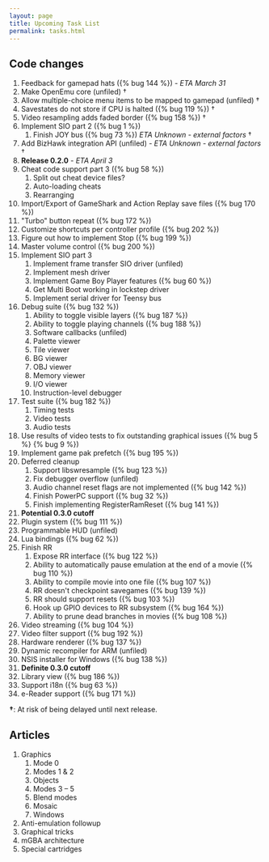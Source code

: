 ```yaml
---
layout: page
title: Upcoming Task List
permalink: tasks.html
---
```

Code changes
------------

1. Feedback for gamepad hats ({% bug 144 %}) - *ETA March 31*
1. Make OpenEmu core (unfiled) &dagger;
1. Allow multiple-choice menu items to be mapped to gamepad (unfiled) &dagger;
1. Savestates do not store if CPU is halted ({% bug 119 %}) &dagger;
1. Video resampling adds faded border ({% bug 158 %}) &dagger;
1. Implement SIO part 2 ({% bug 1 %})
    1. Finish JOY bus ({% bug 73 %}) *ETA Unknown - external factors* &dagger;
1. Add BizHawk integration API (unfiled) - *ETA Unknown - external factors* &dagger;
1. **Release 0.2.0** - *ETA April 3*
1. Cheat code support part 3 ({% bug 58 %})
    1. Split out cheat device files?
    1. Auto-loading cheats
    1. Rearranging
1. Import/Export of GameShark and Action Replay save files ({% bug 170 %})
1. "Turbo" button repeat ({% bug 172 %})
1. Customize shortcuts per controller profile ({% bug 202 %})
1. Figure out how to implement Stop ({% bug 199 %})
1. Master volume control ({% bug 200 %})
1. Implement SIO part 3
    1. Implement frame transfer SIO driver (unfiled)
    1. Implement mesh driver
    1. Implement Game Boy Player features ({% bug 60 %})
    1. Get Multi Boot working in lockstep driver
    1. Implement serial driver for Teensy bus
1. Debug suite ({% bug 132 %})
    1. Ability to toggle visible layers ({% bug 187 %})
    1. Ability to toggle playing channels ({% bug 188 %})
    1. Software callbacks (unfiled)
    1. Palette viewer
    1. Tile viewer
    1. BG viewer
    1. OBJ viewer
    1. Memory viewer
    1. I/O viewer
    1. Instruction-level debugger
1. Test suite ({% bug 182 %})
    1. Timing tests
    1. Video tests
    1. Audio tests
1. Use results of video tests to fix outstanding graphical issues ({% bug 5 %} {% bug 9 %})
1. Implement game pak prefetch ({% bug 195 %})
1. Deferred cleanup
    1. Support libswresample ({% bug 123 %})
    1. Fix debugger overflow (unfiled)
    1. Audio channel reset flags are not implemented ({% bug 142 %})
    1. Finish PowerPC support ({% bug 32 %})
    1. Finish implementing RegisterRamReset ({% bug 141 %})
1. **Potential 0.3.0 cutoff**
1. Plugin system ({% bug 111 %})
1. Programmable HUD (unfiled)
1. Lua bindings ({% bug 62 %})
1. Finish RR
    1. Expose RR interface ({% bug 122 %})
    1. Ability to automatically pause emulation at the end of a movie ({% bug 110 %})
    1. Ability to compile movie into one file ({% bug 107 %})
    1. RR doesn't checkpoint savegames ({% bug 139 %})
    1. RR should support resets ({% bug 103 %})
    1. Hook up GPIO devices to RR subsystem ({% bug 164 %})
    1. Ability to prune dead branches in movies ({% bug 108 %})
1. Video streaming ({% bug 104 %})
1. Video filter support ({% bug 192 %})
1. Hardware renderer ({% bug 137 %})
1. Dynamic recompiler for ARM (unfiled)
1. NSIS installer for Windows ({% bug 138 %})
1. **Definite 0.3.0 cutoff**
1. Library view ({% bug 186 %})
1. Support i18n ({% bug 63 %})
1. e-Reader support ({% bug 171 %})

**&dagger;**: At risk of being delayed until next release.

Articles
--------

1. Graphics
    1. Mode 0
    1. Modes 1 &amp; 2
    1. Objects
    1. Modes 3 &ndash; 5
    1. Blend modes
    1. Mosaic
    1. Windows
1. Anti-emulation followup
1. Graphical tricks
1. mGBA architecture
1. Special cartridges
